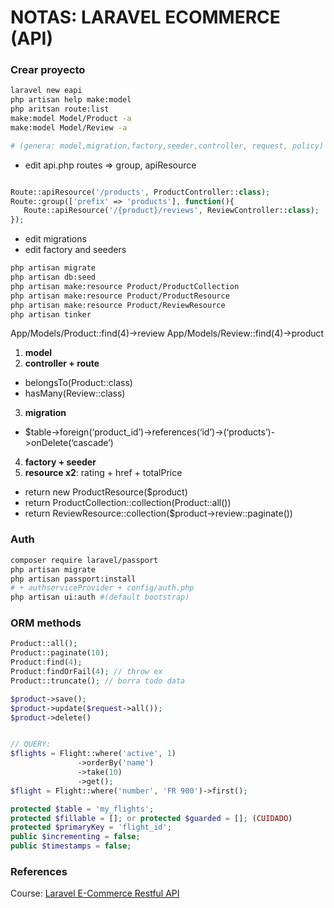 # NOTAS: LARAVEL ECOMMERCE (API)

### Crear proyecto

```bash
laravel new eapi
php artisan help make:model
php aritsan route:list
make:model Model/Product -a 
make:model Model/Review -a

# (genera: model,migration,factory,seeder,controller, request, policy) but no resource
```

- edit api.php routes => group, apiResource
```php

Route::apiResource('/products', ProductController::class);
Route::group(['prefix' => 'products'], function(){
   Route::apiResource('/{product}/reviews', ReviewController::class);
});
```

- edit migrations
- edit factory and seeders

```bash
php artisan migrate
php artisan db:seed
php artisan make:resource Product/ProductCollection
php artisan make:resource Product/ProductResource 
php artisan make:resource Product/ReviewResource 
php artisan tinker
```

App/Models/Product::find(4)->review
App/Models/Review::find(4)->product

1. **model**
2. **controller + route**

- belongsTo(Product::class)
- hasMany(Review::class)

3. **migration**

- $table->foreign(‘product_id’)->references(‘id’)->(‘products’)->onDelete(‘cascade’)

4. **factory + seeder**
5. **resource x2**: rating + href + totalPrice

- return new ProductResource($product)
- return ProductCollection::collection(Product::all())
- return ReviewResource::collection($product->review::paginate())

### Auth

```bash
composer require laravel/passport
php artisan migrate
php artisan passport:install
# + authserviceProvider + config/auth.php
php artisan ui:auth #(default bootstrap)
```

### ORM methods

```php
Product::all();
Product::paginate(10);
Product:find(4);
Product:findOrFail(4); // throw ex
Product::truncate(); // borra todo data

$product->save();
$product->update($request->all());
$product->delete()


// QUERY:
$flights = Flight::where('active', 1)
               ->orderBy('name')
               ->take(10)
               ->get();
$flight = Flight::where('number', 'FR 900')->first();

protected $table = 'my_flights';
protected $fillable = []; or protected $guarded = []; (CUIDADO)
protected $primaryKey = 'flight_id';
public $incrementing = false;
public $timestamps = false;
```

### References

Course: [Laravel E-Commerce Restful API](https://www.udemy.com/course/laravel-e-commerce-restful-api/)
